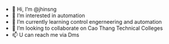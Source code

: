 - 👋 Hi, I’m @jhinsng
- 👀 I’m interested in automation
- 🌱 I’m currently learning control engerneering and automation
- 💞️ I’m looking to collaborate on Cao Thang Technical Colleges
- 📫 U can reach me via Dms

<!---
jhinsng/jhinsng is a ✨ special ✨ repository because its `README.md` (this file) appears on your GitHub profile.
You can click the Preview link to take a look at your changes.
--->
